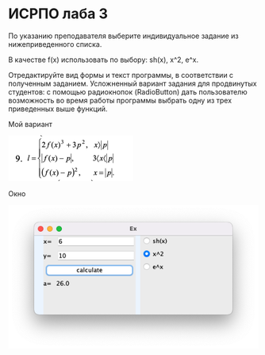 # ИСРПО лаба 3

По указанию преподавателя выберите индивидуальное задание из нижеприведенного списка. 

В качестве f(x) использовать по выбору: sh(x), x^2, e^x.

Отредактируйте вид формы и текст программы, в соответствии с полученным заданием.
Усложненный вариант задания для продвинутых студентов: с помощью радиокнопок (RadioButton) 
дать пользователю возможность во время работы программы выбрать одну из трех приведенных 
выше функций.

Мой вариант

![Снимок экрана 2024-11-15 в 20.53.15.png](repo_imgs/%D0%A1%D0%BD%D0%B8%D0%BC%D0%BE%D0%BA%20%D1%8D%D0%BA%D1%80%D0%B0%D0%BD%D0%B0%202024-11-15%20%D0%B2%2020.53.15.png)

Окно

![Снимок экрана 2024-11-15 в 20.53.51.png](repo_imgs/%D0%A1%D0%BD%D0%B8%D0%BC%D0%BE%D0%BA%20%D1%8D%D0%BA%D1%80%D0%B0%D0%BD%D0%B0%202024-11-15%20%D0%B2%2020.53.51.png)